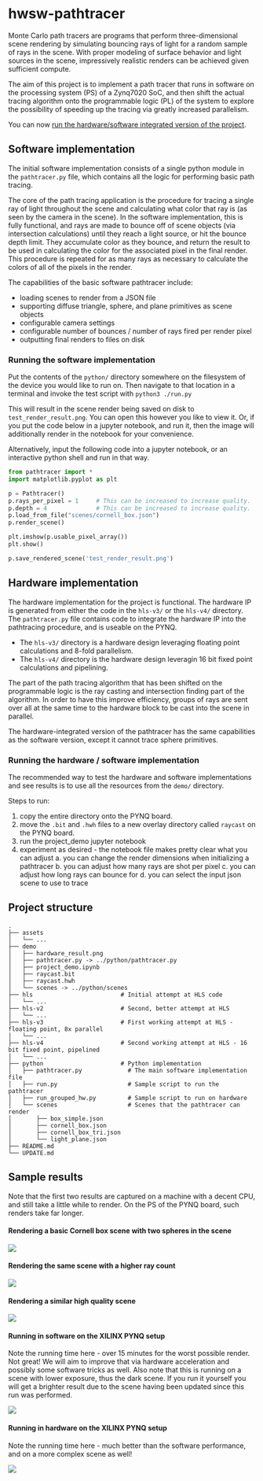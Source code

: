 # hwsw-pathtracer

Monte Carlo path tracers are programs that perform three-dimensional scene
rendering by simulating bouncing rays of light for a random sample of rays in the
scene. With proper modeling of surface behavior and light sources in the scene,
impressively realistic renders can be achieved given sufficient compute.

The aim of this project is to implement a path tracer that runs in software on the
processing system (PS) of a Zynq7020 SoC, and then shift the actual tracing
algorithm onto the programmable logic (PL) of the system to explore the possibility
of speeding up the tracing via greatly increased parallelism.

You can now [run the hardware/software integrated version of the project](#running-the-hardware--software-implementation).

## Software implementation

The initial software implementation consists of a single python module in the
`pathtracer.py` file, which contains all the logic for performing basic
path tracing.

The core of the path tracing application is the procedure for tracing a single ray
of light throughout the scene and calculating what color that ray is (as seen by
the camera in the scene). In the software implementation, this is fully functional,
and rays are made to bounce off of scene objects (via intersection calculations)
until they reach a light source, or hit the bounce depth limit. They accumulate
color as they bounce, and return the result to be used in calculating the color
for the associated pixel in the final render. This procedure is repeated for as
many rays as necessary to calculate the colors of all of the pixels in the render.

The capabilities of the basic software pathtracer include:
- loading scenes to render from a JSON file
- supporting diffuse triangle, sphere, and plane primitives as scene objects
- configurable camera settings
- configurable number of bounces / number of rays fired per render pixel
- outputting final renders to files on disk

### Running the software implementation

Put the contents of the `python/` directory somewhere on
the filesystem of the device you would like to run on.
Then navigate to that location in a terminal and invoke
the test script with `python3 ./run.py`

This will result in the scene render being saved on disk to
`test_render_result.png`. You can open this however you like to view it.
Or, if you put the code below in a jupyter notebook, and run it, then
the image will additionally render in the notebook for your convenience.

Alternatively, input the following code into a jupyter notebook,
or an interactive python shell and run in that way.

```python
from pathtracer import *
import matplotlib.pyplot as plt

p = Pathtracer()
p.rays_per_pixel = 1     # This can be increased to increase quality.
p.depth = 4              # This can be increased to increase quality.
p.load_from_file("scenes/cornell_box.json")
p.render_scene()

plt.imshow(p.usable_pixel_array())
plt.show()

p.save_rendered_scene('test_render_result.png')
```

## Hardware implementation

The hardware implementation for the project is functional. The hardware IP
is generated from either the code in the `hls-v3/` or the `hls-v4/` directory. The
`pathtracer.py` file contains code to integrate the hardware IP into
the pathtracing procedure, and is useable on the PYNQ.

- The `hls-v3/` directory is a hardware design leveraging floating point calculations and 8-fold parallelism.
- The `hls-v4/` directory is the hardware design leveragin 16 bit fixed point calculations and pipelining.

The part of the path tracing algorithm that has been shifted on the programmable
logic is the ray casting and intersection finding part of the algorithm. In order
to have this improve efficiency, groups of rays are sent over all at the same time
to the hardware block to be cast into the scene in parallel.

The hardware-integrated version of the pathtracer has the same capabilities
as the software version, except it cannot trace sphere primitives.

### Running the hardware / software implementation

The recommended way to test the hardware and software implementations and see
results is to use all the resources from the `demo/` directory.

Steps to run:
1. copy the entire directory onto the PYNQ board.
2. move the `.bit` and `.hwh` files to a new overlay directory called `raycast` on the PYNQ board.
3. run the project_demo jupyter notebook
4. experiment as desired - the notebook file makes pretty clear what you can adjust
    a. you can change the render dimensions when initializing a pathtracer
    b. you can adjust how many rays are shot per pixel
    c. you can adjust how long rays can bounce for
    d. you can select the input json scene to use to trace

## Project structure

```
.
├── assets
│   └── ...
├── demo
│   ├── hardware_result.png
│   ├── pathtracer.py -> ../python/pathtracer.py
│   ├── project_demo.ipynb
│   ├── raycast.bit
│   ├── raycast.hwh
│   └── scenes -> ../python/scenes
├── hls                         # Initial attempt at HLS code
│   └── ...
├── hls-v2                      # Second, better attempt at HLS
│   └── ...
├── hls-v3                      # First working attempt at HLS - floating point, 8x parallel
│   └── ...
├── hls-v4                      # Second working attempt at HLS - 16 bit fixed point, pipelined
│   └── ...
├── python                      # Python implementation
│   ├── pathtracer.py             # The main software implementation file
│   ├── run.py                    # Sample script to run the pathtracer
│   ├── run_grouped_hw.py         # Sample script to run on hardware
│   └── scenes                    # Scenes that the pathtracer can render
│       ├── box_simple.json
│       ├── cornell_box.json
│       ├── cornell_box_tri.json
│       └── light_plane.json
├── README.md
└── UPDATE.md
```
## Sample results

Note that the first two results are captured on a machine with a decent CPU, and
still take a little while to render. On the PS of the PYNQ board, such renders take
far longer.

#### Rendering a basic Cornell box scene with two spheres in the scene
![](./assets/cornell_low_def.png)

#### Rendering the same scene with a higher ray count
![](./assets/cornell_high_def.png)

#### Rendering a similar high quality scene
![](./assets/box_cornell_high_def.png)

#### Running in software on the XILINX PYNQ setup

Note the running time here - over 15 minutes for the worst possible render.
Not great! We will aim to improve that via hardware acceleration and
possibly some software tricks as well. Also note that this is running on a scene
with lower exposure, thus the dark scene. If you run it yourself you will get a
brighter result due to the scene having been updated since this run was performed.

![](./assets/pynq_run_sample.png)

#### Running in hardware on the XILINX PYNQ setup

Note the running time here - much better than the software performance, and on
a more complex scene as well!

![](./assets/pynq_run_hw_sample.png)
